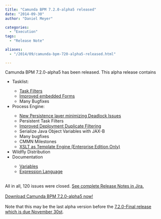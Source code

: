 ```yaml
---
title: "Camunda BPM 7.2.0-alpha5 released"
date: "2014-09-30"
author: "Daniel Meyer"

categories:
  - "Execution"
tags: 
  - "Release Note"

aliases:
  - "/2014/09/camunda-bpm-720-alpha5-released.html"

---
```


<div>
Camunda BPM 7.2.0-alpha5 has been released. This alpha release contains<br />
<ul>
<li>Tasklist:&nbsp;</li>
<ul>
<li><a href="http://blog.camunda.org/2014/09/introducing-task-filters.html">Task Filters</a></li>
<li><a href="https://github.com/camunda/camunda-bpm-sdk-js/blob/master/doc/embedded-forms/index.md">Improved embedded Forms</a></li>
<li>Many Bugfixes</li>
</ul>
<li>Process Engine:</li>
<ul>
<li><a href="https://app.camunda.com/jira/browse/CAM-1971">New Persistence layer minimizing Deadlock Issues</a></li>
<li>Persistent Task Filters</li>
<li><a href="https://app.camunda.com/jira/browse/CAM-2213">Improved Deployment Duplicate Filtering</a></li>
<li>Serialize Java Object Variables with JAX-B</li>
<li>Many bugfixes</li>
<li>CMMN Milestones</li>
<li><a href="http://docs.camunda.org/latest/guides/user-guide/#process-engine-templating-using-xslt-as-template-engine">XSLT as Template Engine (Enterprise Edition Only)</a></li>
</ul>
<li>Wildfly Distribution</li>
<li>Documentation</li>
<ul>
<li><a href="http://docs.camunda.org/latest/guides/user-guide/#process-engine-process-variables">Variables</a></li>
<li><a href="http://docs.camunda.org/latest/guides/user-guide/#process-engine-expression-language">Expression Language</a></li>
</ul>
</ul>
<br />
<div>
All in all, 120 issues were closed. <a href="https://app.camunda.com/jira/secure/ReleaseNote.jspa?projectId=10230&amp;version=13493">See complete Release Notes in Jira.</a></div>
<div>
<br /></div>
<div>
<a href="http://camunda.org/download/#latest">Download Camunda BPM 7.2.0-alpha5 now!</a><br />
<br />
Note that this may be the last alpha version before the <a href="http://blog.camunda.org/2014/09/announcing-release-date-of-camunda-bpm.html">7.2.0-Final release which is due November 30st</a>.</div>

</div>